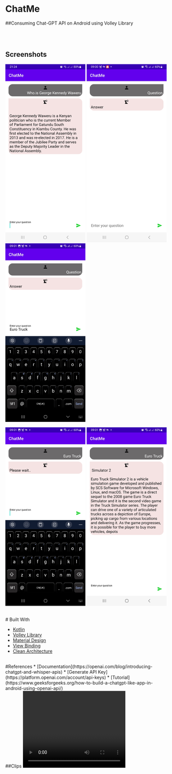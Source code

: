 # ChatMe
##Consuming Chat-GPT API on Android using Volley Library



<br>





<br>


## Screenshots
<img src="assets/one.jpg" width="250"/>  <img src="assets/two.jpg" width="250"/>  <img src="assets/three.jpg" width="250"/>

<img src="assets/four.jpg" width="250"/>  <img src="assets/five.jpg" width="250"/>

<br>
# Built With

* [Kotlin](https://kotlinlang.org)
* [Volley Library](https://google.github.io/volley/)
* [Material Design](https://m2.material.io/develop/android)
* [View Binding](https://developer.android.com/topic/libraries/view-binding)
* [Clean Architecture](https://www.raywenderlich.com/3595916-clean-architecture-tutorial-for-android-getting-started)

<br>
#References
* [Documentation](https://openai.com/blog/introducing-chatgpt-and-whisper-apis)
* [Generate API Key](https://platform.openai.com/account/api-keys)
* [Tutorial](https://www.geeksforgeeks.org/how-to-build-a-chatgpt-like-app-in-android-using-openai-api/)





<br>
##Clips
 <video width="320" height="240" controls>
  <source src="assets/clip1.mp4" type="video/mp4">
 
  Your browser does not support the video tag.
</video> 
<video width="320" height="240" controls>
  <source src="assets/clip2.mp4" type="video/mp4">
 
  Your browser does not support the video tag.
</video> 




